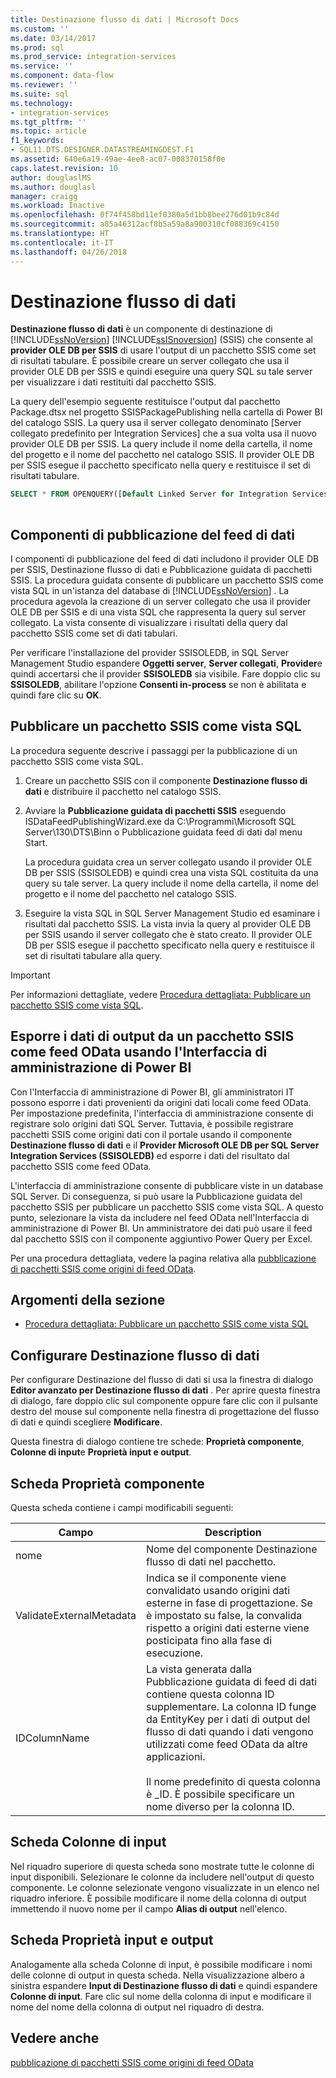 ```yaml
---
title: Destinazione flusso di dati | Microsoft Docs
ms.custom: ''
ms.date: 03/14/2017
ms.prod: sql
ms.prod_service: integration-services
ms.service: ''
ms.component: data-flow
ms.reviewer: ''
ms.suite: sql
ms.technology:
- integration-services
ms.tgt_pltfrm: ''
ms.topic: article
f1_keywords:
- SQL11.DTS.DESIGNER.DATASTREAMINGDEST.F1
ms.assetid: 640e6a19-49ae-4ee8-ac07-008370158f0e
caps.latest.revision: 10
author: douglaslMS
ms.author: douglasl
manager: craigg
ms.workload: Inactive
ms.openlocfilehash: 0f74f458bd11ef0380a5d1bb8bee276d01b9c84d
ms.sourcegitcommit: a85a46312acf8b5a59a8a900310cf088369c4150
ms.translationtype: HT
ms.contentlocale: it-IT
ms.lasthandoff: 04/26/2018
---
```

# <a name="data-streaming-destination"></a>Destinazione flusso di dati
  **Destinazione flusso di dati** è un componente di destinazione di [!INCLUDE[ssNoVersion](../../includes/ssnoversion-md.md)] [!INCLUDE[ssISnoversion](../../includes/ssisnoversion-md.md)] (SSIS) che consente al **provider OLE DB per SSIS** di usare l'output di un pacchetto SSIS come set di risultati tabulare. È possibile creare un server collegato che usa il provider OLE DB per SSIS e quindi eseguire una query SQL su tale server per visualizzare i dati restituiti dal pacchetto SSIS.  
  
 La query dell'esempio seguente restituisce l'output dal pacchetto Package.dtsx nel progetto SSISPackagePublishing nella cartella di Power BI del catalogo SSIS. La query usa il server collegato denominato [Server collegato predefinito per Integration Services] che a sua volta usa il nuovo provider OLE DB per SSIS. La query include il nome della cartella, il nome del progetto e il nome del pacchetto nel catalogo SSIS. Il provider OLE DB per SSIS esegue il pacchetto specificato nella query e restituisce il set di risultati tabulare.  
  
```sql
SELECT * FROM OPENQUERY([Default Linked Server for Integration Services], N'Folder=Power BI;Project=SSISPackagePublishing;Package=Package.dtsx')  
  
```  
  
## <a name="data-feed-publishing-components"></a>Componenti di pubblicazione del feed di dati  
 I componenti di pubblicazione del feed di dati includono il provider OLE DB per SSIS, Destinazione flusso di dati e Pubblicazione guidata di pacchetti SSIS. La procedura guidata consente di pubblicare un pacchetto SSIS come vista SQL in un'istanza del database di [!INCLUDE[ssNoVersion](../../includes/ssnoversion-md.md)] . La procedura agevola la creazione di un server collegato che usa il provider OLE DB per SSIS e di una vista SQL che rappresenta la query sul server collegato. La vista consente di visualizzare i risultati della query dal pacchetto SSIS come set di dati tabulari.  
  
 Per verificare l'installazione del provider SSISOLEDB, in SQL Server Management Studio espandere **Oggetti server**, **Server collegati**, **Provider**e quindi accertarsi che il provider **SSISOLEDB** sia visibile. Fare doppio clic su **SSISOLEDB**, abilitare l'opzione **Consenti in-process** se non è abilitata e quindi fare clic su **OK**.  
  
## <a name="publish-an-ssis-package-as-a-sql-view"></a>Pubblicare un pacchetto SSIS come vista SQL  
 La procedura seguente descrive i passaggi per la pubblicazione di un pacchetto SSIS come vista SQL.  
  
1.  Creare un pacchetto SSIS con il componente **Destinazione flusso di dati** e distribuire il pacchetto nel catalogo SSIS.  
  
2.  Avviare la **Pubblicazione guidata di pacchetti SSIS** eseguendo ISDataFeedPublishingWizard.exe da C:\Programmi\Microsoft SQL Server\130\DTS\Binn o Pubblicazione guidata feed di dati dal menu Start.  
  
     La procedura guidata crea un server collegato usando il provider OLE DB per SSIS (SSISOLEDB) e quindi crea una vista SQL costituita da una query su tale server. La query include il nome della cartella, il nome del progetto e il nome del pacchetto nel catalogo SSIS.  
  
3.  Eseguire la vista SQL in SQL Server Management Studio ed esaminare i risultati dal pacchetto SSIS. La vista invia la query al provider OLE DB per SSIS usando il server collegato che è stato creato. Il provider OLE DB per SSIS esegue il pacchetto specificato nella query e restituisce il set di risultati tabulare alla query.  
  
> [!IMPORTANT]  
>  Per informazioni dettagliate, vedere [Procedura dettagliata: Pubblicare un pacchetto SSIS come vista SQL](../../integration-services/data-flow/walkthrough-publish-an-ssis-package-as-a-sql-view.md).  
  
## <a name="expose-output-data-from-an-ssis-package-as-an-odata-feed-by-using-the-power-bi-admin-center"></a>Esporre i dati di output da un pacchetto SSIS come feed OData usando l'Interfaccia di amministrazione di Power BI  
 Con l'Interfaccia di amministrazione di Power BI, gli amministratori IT possono esporre i dati provenienti da origini dati locali come feed OData. Per impostazione predefinita, l'interfaccia di amministrazione consente di registrare solo origini dati SQL Server. Tuttavia, è possibile registrare pacchetti SSIS come origini dati con il portale usando il componente **Destinazione flusso di dati** e il **Provider Microsoft OLE DB per SQL Server Integration Services (SSISOLEDB)** ed esporre i dati del risultato dal pacchetto SSIS come feed OData.  
  
 L'interfaccia di amministrazione consente di pubblicare viste in un database SQL Server. Di conseguenza, si può usare la Pubblicazione guidata del pacchetto SSIS per pubblicare un pacchetto SSIS come vista SQL. A questo punto, selezionare la vista da includere nel feed OData nell'Interfaccia di amministrazione di Power BI. Un amministratore dei dati può usare il feed dal pacchetto SSIS con il componente aggiuntivo Power Query per Excel.  
  
 Per una procedura dettagliata, vedere la pagina relativa alla [pubblicazione di pacchetti SSIS come origini di feed OData](http://go.microsoft.com/fwlink/?LinkID=317367).  
  
## <a name="in-this-section"></a>Argomenti della sezione  
  
-   [Procedura dettagliata: Pubblicare un pacchetto SSIS come vista SQL](../../integration-services/data-flow/walkthrough-publish-an-ssis-package-as-a-sql-view.md)  
  
## <a name="configure-data-streaming-destination"></a>Configurare Destinazione flusso di dati
  Per configurare Destinazione del flusso di dati si usa la finestra di dialogo **Editor avanzato per Destinazione flusso di dati** . Per aprire questa finestra di dialogo, fare doppio clic sul componente oppure fare clic con il pulsante destro del mouse sul componente nella finestra di progettazione del flusso di dati e quindi scegliere **Modificare**.  
  
 Questa finestra di dialogo contiene tre schede: **Proprietà componente**, **Colonne di input**e **Proprietà input e output**.  
  
## <a name="component-properties-tab"></a>Scheda Proprietà componente  
 Questa scheda contiene i campi modificabili seguenti:  
  
|Campo|Description|  
|-----------|-----------------|  
|nome|Nome del componente Destinazione flusso di dati nel pacchetto.|  
|ValidateExternalMetadata|Indica se il componente viene convalidato usando origini dati esterne in fase di progettazione. Se è impostato su false, la convalida rispetto a origini dati esterne viene posticipata fino alla fase di esecuzione.|  
|IDColumnName|La vista generata dalla Pubblicazione guidata di feed di dati contiene questa colonna ID supplementare. La colonna ID funge da EntityKey per i dati di output del flusso di dati quando i dati vengono utilizzati come feed OData da altre applicazioni.<br /><br /> Il nome predefinito di questa colonna è _ID. È possibile specificare un nome diverso per la colonna ID.|  
  
## <a name="input-columns-tab"></a>Scheda Colonne di input  
 Nel riquadro superiore di questa scheda sono mostrate tutte le colonne di input disponibili. Selezionare le colonne da includere nell'output di questo componente. Le colonne selezionate vengono visualizzate in un elenco nel riquadro inferiore. È possibile modificare il nome della colonna di output immettendo il nuovo nome per il campo **Alias di output** nell'elenco.  
  
## <a name="input-output-properties-tab"></a>Scheda Proprietà input e output  
 Analogamente alla scheda Colonne di input, è possibile modificare i nomi delle colonne di output in questa scheda. Nella visualizzazione albero a sinistra espandere **Input di Destinazione flusso di dati** e quindi espandere **Colonne di input**. Fare clic sul nome della colonna di input e modificare il nome del nome della colonna di output nel riquadro di destra.  
  
## <a name="see-also"></a>Vedere anche  
 [pubblicazione di pacchetti SSIS come origini di feed OData](http://go.microsoft.com/fwlink/?LinkID=317367)  
  
  
